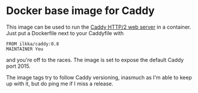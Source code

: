 # Docker base image for Caddy

This image can be used to run the [Caddy HTTP/2 web server](https://caddyserver.com) in a container. Just put a Dockerfile next to your Caddyfile with

```
FROM ilkka/caddy:0.8
MAINTAINER You
```

and you're off to the races. The image is set to expose the default Caddy port 2015.

The image tags try to follow Caddy versioning, inasmuch as I'm able to keep up with it, but do ping me if I miss a release.
